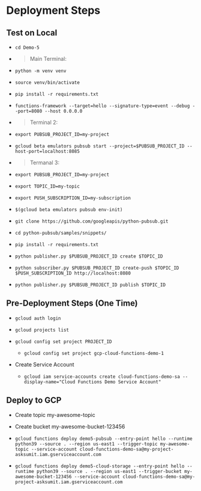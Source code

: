 # Deployment Steps

## Test on Local

- `cd Demo-5`

- > Main Terminal:
- `python -m venv venv`
- `source venv/bin/activate`
- `pip install -r requirements.txt`
- `functions-framework --target=hello --signature-type=event --debug --port=8080 --host 0.0.0.0`

- > Terminal 2:
- `export PUBSUB_PROJECT_ID=my-project`
- `gcloud beta emulators pubsub start --project=$PUBSUB_PROJECT_ID --host-port=localhost:8085`

- > Termanal 3:
- `export PUBSUB_PROJECT_ID=my-project`
- `export TOPIC_ID=my-topic`
- `export PUSH_SUBSCRIPTION_ID=my-subscription`
- `$(gcloud beta emulators pubsub env-init)`
- `git clone https://github.com/googleapis/python-pubsub.git`
- `cd python-pubsub/samples/snippets/`
- `pip install -r requirements.txt`
- `python publisher.py $PUBSUB_PROJECT_ID create $TOPIC_ID`
- `python subscriber.py $PUBSUB_PROJECT_ID create-push $TOPIC_ID $PUSH_SUBSCRIPTION_ID http://localhost:8080`
- `python publisher.py $PUBSUB_PROJECT_ID publish $TOPIC_ID`

## Pre-Deployment Steps (One Time)

- `gcloud auth login`

- `gcloud projects list`

- `gcloud config set project PROJECT_ID`

  - `gcloud config set project gcp-cloud-functions-demo-1`

- Create Service Account
  - `gcloud iam service-accounts create cloud-functions-demo-sa --display-name="Cloud Functions Demo Service Account"`

## Deploy to GCP

- Create topic my-awesome-topic

- Create bucket my-awesome-bucket-123456

- `gcloud functions deploy demo5-pubsub --entry-point hello --runtime python39 --source . --region us-east1 --trigger-topic my-awesome-topic --service-account cloud-functions-demo-sa@my-project-asksumit.iam.gserviceaccount.com`

- `gcloud functions deploy demo5-cloud-storage --entry-point hello --runtime python39 --source . --region us-east1 --trigger-bucket my-awesome-bucket-123456 --service-account cloud-functions-demo-sa@my-project-asksumit.iam.gserviceaccount.com`
